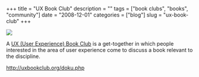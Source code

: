 +++
title = "UX Book Club"
description = ""
tags = ["book clubs", "books", "community"]
date = "2008-12-01"
categories = ["blog"]
slug = "ux-book-club"
+++



  <div class="notebook-screenshot"><a href="http://uxbookclub.org/doku.php"><img src="/media/bluga/wt493414b745591.jpg"/></a></div><p>A <a href="http://uxbookclub.org/doku.php">UX (User Experience) Book Club</a> is a get-together in which people interested in the area of user experience come to discuss a book relevant to the discipline. </p>
    
  <a href="http://uxbookclub.org/doku.php">http://uxbookclub.org/doku.php</a>
